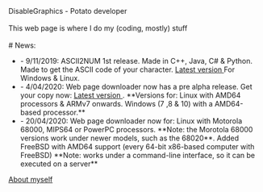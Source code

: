 <head>
    <title> 
      DisableGraphics's homepage
    </title>
</head>
DisableGraphics - Potato developer <br> <br>
This web page is where I do my (coding, mostly) stuff <br> <br>
# News:
  <ul>
  <li>  - 9/11/2019: ASCII2NUM 1st release. Made in C++, Java, C# & Python. Made to get the ASCII code of your character. <a href=https://github.com/DisableGraphics/ASCII2NUM/releases/latest.> Latest version </a> For Windows & Linux.
  <li>  - 4/04/2020: Web page downloader now has a pre alpha release. Get your copy now: <a href=https://github.com/DisableGraphics/Web-page-downloader/releases/latest> Latest version </a>. **Versions for: Linux with AMD64 processors & ARMv7 onwards. Windows (7 ,8 & 10) with a AMD64-based processor.**
  <li>  - 20/04/2020: Web page downloader now for: Linux with Motorola 68000, MIPS64 or PowerPC processors. **Note: the Morotola 68000 versions work under newer models, such as the 68020**. Added FreeBSD with AMD64 support (every 64-bit x86-based computer with FreeBSD) **Note: works under a command-line interface, so it can be executed on a server** 
  </ul>
  
<a href="aboutmyself.html">
  About myself
</a>
